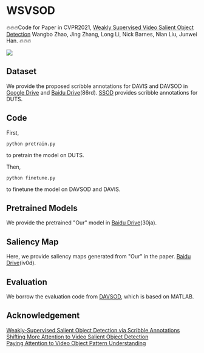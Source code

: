 # WSVSOD
🔥🔥🔥Code for Paper in CVPR2021, [Weakly Supervised Video Salient Object Detection](https://openaccess.thecvf.com/content/CVPR2021/papers/Zhao_Weakly_Supervised_Video_Salient_Object_Detection_CVPR_2021_paper.pdf) Wangbo Zhao, Jing Zhang, Long Li, Nick Barnes, Nian Liu, Junwei Han.
🔥🔥🔥 

![](https://github.com/wangbo-zhao/WSVSOD/blob/main/image.png?raw=true])
## Dataset
We provide the proposed scribble annotations for DAVIS and DAVSOD in [Google Drive](https://drive.google.com/drive/folders/1gZZQ_JgwcoH6oHMBCcEZxv3iBQrOAP36?usp=sharing) and [Baidu Drive](https://pan.baidu.com/s/11zN_MuYaV7l_p36Ba-FO2Q)(86rd). [SSOD](https://github.com/JingZhang617/Scribble_Saliency) provides scribble annotations for DUTS.

## Code
First,
```
python pretrain.py
```
to pretrain the model on DUTS.

Then, 
```
python finetune.py
```
to finetune the model on DAVSOD and DAVIS.

## Pretrained Models
We provide the pretrained "Our" model in [Baidu Drive](https://pan.baidu.com/s/14X4pknWrnP_KQ9oG1jPSBA)(30ja).

## Saliency Map
Here, we provide saliency maps generated from "Our" in the paper. [Baidu Drive](https://pan.baidu.com/s/1k8cfCBM4g1flM_dZ1OSt5A)(iv0d).



## Evaluation
We borrow the evaluation code from [DAVSOD](https://github.com/DengPingFan/DAVSOD), which is based on MATLAB.

## Acknowledgement

[Weakly-Supervised Salient Object Detection via Scribble Annotations](https://github.com/JingZhang617/Scribble_Saliency)  
[Shifting More Attention to Video Salient Object Detection](https://github.com/DengPingFan/DAVSOD)  
[Paying Attention to Video Object Pattern Understanding](https://github.com/wenguanwang/AGS)  

